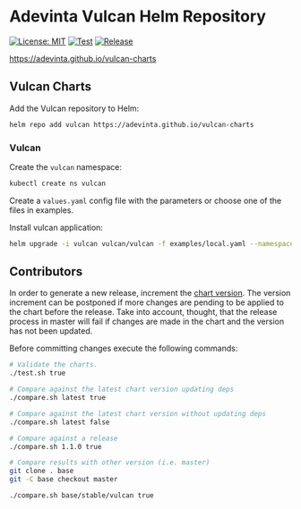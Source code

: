 # Adevinta Vulcan Helm Repository

[![License: MIT](https://img.shields.io/badge/License-MIT-yellow.svg)](https://opensource.org/licenses/MIT)
[![Test](https://github.com/adevinta/vulcan-charts/actions/workflows/test.yml/badge.svg)](https://github.com/adevinta/vulcan-charts/actions/workflows/test.yml)
[![Release](https://github.com/adevinta/vulcan-charts/actions/workflows/release.yml/badge.svg)](https://github.com/adevinta/vulcan-charts/actions/workflows/release.yml)

https://adevinta.github.io/vulcan-charts

## Vulcan Charts

Add the Vulcan repository to Helm:

```sh
helm repo add vulcan https://adevinta.github.io/vulcan-charts
```

### Vulcan

Create the `vulcan` namespace:

```sh
kubectl create ns vulcan
```

Create a `values.yaml` config file with the parameters or choose one of the files in examples.

Install vulcan application:

```sh
helm upgrade -i vulcan vulcan/vulcan -f examples/local.yaml --namespace vulcan
```

## Contributors

In order to generate a new release, increment the [chart version](https://github.com/adevinta/vulcan-charts/blob/master/stable/vulcan/Chart.yaml). The version increment can be postponed if more changes are pending to be applied to the chart before the release. Take into account, thought, that the release process in master will fail if changes are made in the chart and the version has not been updated.

Before committing changes execute the following commands:

```sh
# Validate the charts.
./test.sh true

# Compare against the latest chart version updating deps
./compare.sh latest true

# Compare against the latest chart version without updating deps
./compare.sh latest false

# Compare against a release
./compare.sh 1.1.0 true

# Compare results with other version (i.e. master)
git clone . base
git -C base checkout master

./compare.sh base/stable/vulcan true
```
